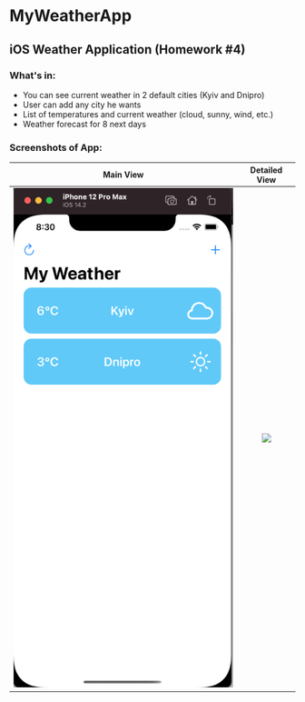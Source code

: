 # MyWeatherApp

## iOS Weather Application (Homework #4)

### What's in:

- You can see current weather in 2 default cities (Kyiv and Dnipro)
- User can add any city he wants
- List of temperatures and current weather (cloud, sunny, wind, etc.)
- Weather forecast for 8 next days

### Screenshots of App:

Main View                  |  Detailed View
:-------------------------:|:-------------------------------:
![](WeatherApp/Screenshots/MainScreen.png)|  ![](WeatherApp/Screenshots/SecondDetailedView.jpg)
